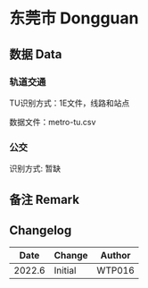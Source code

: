 # 东莞市 Dongguan

## 数据 Data

### 轨道交通

TU识别方式：1E文件，线路和站点

数据文件：metro-tu.csv

### 公交

识别方式: 暂缺

## 备注 Remark

## Changelog

Date | Change | Author
-----|--------|-------
2022.6 | Initial | WTP016

